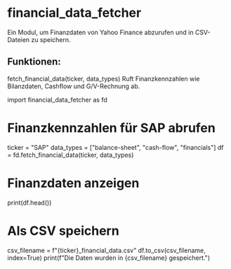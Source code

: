 # financial_data_fetcher
Ein Modul, um Finanzdaten von Yahoo Finance abzurufen und in CSV-Dateien zu speichern. 

Funktionen:
-----------
fetch_financial_data(ticker, data_types)
Ruft Finanzkennzahlen wie Bilanzdaten, Cashflow und G/V-Rechnung ab.


import financial_data_fetcher as fd

# Finanzkennzahlen für SAP abrufen
ticker = "SAP"
data_types = ["balance-sheet", "cash-flow", "financials"]
df = fd.fetch_financial_data(ticker, data_types)

# Finanzdaten anzeigen
print(df.head())

# Als CSV speichern
csv_filename = f"{ticker}_financial_data.csv"
df.to_csv(csv_filename, index=True)
print(f"Die Daten wurden in {csv_filename} gespeichert.")
